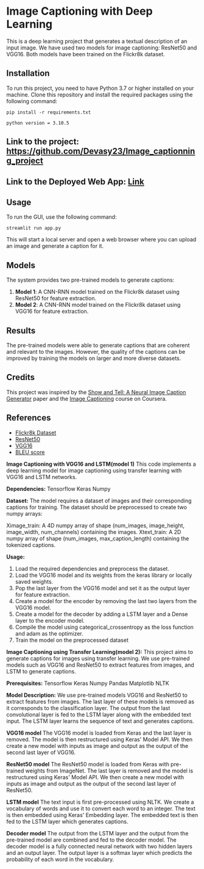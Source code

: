 # Image Captioning with Deep Learning

This is a deep learning project that generates a textual description of an input image. We have used two models for image captioning: ResNet50 and VGG16. Both models have been trained on the Flickr8k dataset.

## Installation

To run this project, you need to have Python 3.7 or higher installed on your machine. Clone this repository and install the required packages using the following command:

```
pip install -r requirements.txt

python version = 3.10.5
```

## Link to the project: https://github.com/Devasy23/Image_captionning_project

## Link to the Deployed Web App: [Link](https://devasy23-image-captionning.streamlit.app/)

## Usage

To run the GUI, use the following command:
```
streamlit run app.py
```

This will start a local server and open a web browser where you can upload an image and generate a caption for it.

## Models

The system provides two pre-trained models to generate captions:

1. **Model 1**: A CNN-RNN model trained on the Flickr8k dataset using ResNet50 for feature extraction.
2. **Model 2**: A CNN-RNN model trained on the Flickr8k dataset using VGG16 for feature extraction.


## Results

The pre-trained models were able to generate captions that are coherent and relevant to the images. However, the quality of the captions can be improved by training the models on larger and more diverse datasets.

## Credits

This project was inspired by the [Show and Tell: A Neural Image Caption Generator](https://arxiv.org/abs/1411.4555) paper and the [Image Captioning](https://www.coursera.org/learn/nlp-sequence-models) course on Coursera.

## References

- [Flickr8k Dataset](https://forms.illinois.edu/sec/1713398)
- [ResNet50](https://arxiv.org/abs/1512.03385)
- [VGG16](https://arxiv.org/abs/1409.1556)
- [BLEU score](https://en.wikipedia.org/wiki/BLEU)



**Image Captioning with VGG16 and LSTM(model 1)**
This code implements a deep learning model for image captioning using transfer learning with VGG16 and LSTM networks.

**Dependencies:**
Tensorflow
Keras
Numpy

**Dataset:**
The model requires a dataset of images and their corresponding captions for training. The dataset should be preprocessed to create two numpy arrays:

Ximage_train: A 4D numpy array of shape (num_images, image_height, image_width, num_channels) containing the images.
Xtext_train: A 2D numpy array of shape (num_images, max_caption_length) containing the tokenized captions.

**Usage:**
1. Load the required dependencies and preprocess the dataset.
2. Load the VGG16 model and its weights from the keras library or locally saved weights.
3. Pop the last layer from the VGG16 model and set it as the output layer for feature extraction.
4. Create a model for the encoder by removing the last two layers from the VGG16 model.
5. Create a model for the decoder by adding a LSTM layer and a Dense layer to the encoder model.
6. Compile the model using categorical_crossentropy as the loss function and adam as the optimizer.
7. Train the model on the preprocessed dataset

**Image Captioning using Transfer Learning(model 2):**
This project aims to generate captions for images using transfer learning. We use pre-trained models such as VGG16 and ResNet50 to extract features from images, and LSTM to generate captions.

**Prerequisites:**
Tensorflow
Keras
Numpy
Pandas
Matplotlib
NLTK

**Model Description:**
We use pre-trained models VGG16 and ResNet50 to extract features from images. The last layer of these models is removed as it corresponds to the classification layer. The output from the last convolutional layer is fed to the LSTM layer along with the embedded text input. The LSTM layer learns the sequence of text and generates captions.

**VGG16 model**
The VGG16 model is loaded from Keras and the last layer is removed. The model is then restructured using Keras' Model API. We then create a new model with inputs as image and output as the output of the second last layer of VGG16.

**ResNet50 model**
The ResNet50 model is loaded from Keras with pre-trained weights from ImageNet. The last layer is removed and the model is restructured using Keras' Model API. We then create a new model with inputs as image and output as the output of the second last layer of ResNet50.

**LSTM model**
The text input is first pre-processed using NLTK. We create a vocabulary of words and use it to convert each word to an integer. The text is then embedded using Keras' Embedding layer. The embedded text is then fed to the LSTM layer which generates captions.

**Decoder model**
The output from the LSTM layer and the output from the pre-trained model are combined and fed to the decoder model. The decoder model is a fully connected neural network with two hidden layers and an output layer. The output layer is a softmax layer which predicts the probability of each word in the vocabulary.
